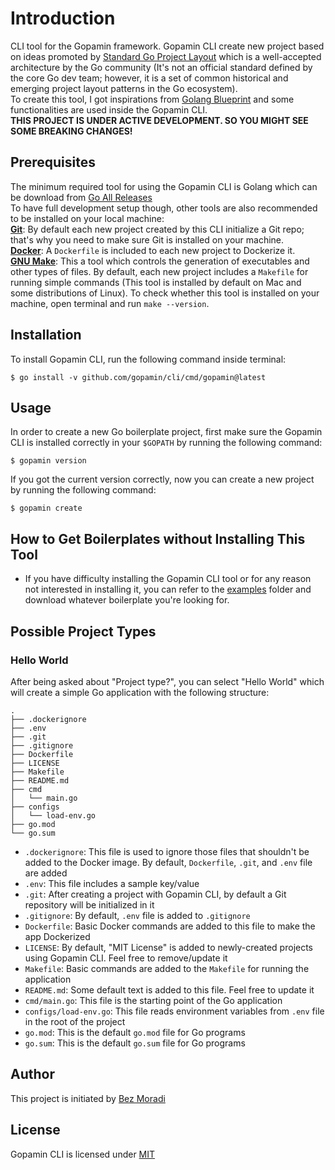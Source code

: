 # Introduction

CLI tool for the Gopamin framework. Gopamin CLI create new project based on ideas promoted by [Standard Go Project Layout](https://github.com/golang-standards/project-layout) which is a well-accepted architecture by the Go community (It's not an official standard defined by the core Go dev team; however, it is a set of common historical and emerging project layout patterns in the Go ecosystem).  
To create this tool, I got inspirations from [Golang Blueprint](https://github.com/Melkeydev/go-blueprint) and some functionalities are used inside the Gopamin CLI.  
**THIS PROJECT IS UNDER ACTIVE DEVELOPMENT. SO YOU MIGHT SEE SOME BREAKING CHANGES!**

## Prerequisites

The minimum required tool for using the Gopamin CLI is Golang which can be download from [Go All Releases](https://go.dev/dl)  
To have full development setup though, other tools are also recommended to be installed on your local machine:  
**[Git](https://git-scm.com/)**: By default each new project created by this CLI initialize a Git repo; that's why you need to make sure Git is installed on your machine.  
**[Docker](https://www.docker.com)**: A `Dockerfile` is included to each new project to Dockerize it.  
**[GNU Make](https://www.gnu.org/software/make)**: This a tool which controls the generation of executables and other types of files. By default, each new project includes a `Makefile` for running simple commands (This tool is installed by default on Mac and some distributions of Linux). To check whether this tool is installed on your machine, open terminal and run `make --version`.

## Installation

To install Gopamin CLI, run the following command inside terminal:

```text
$ go install -v github.com/gopamin/cli/cmd/gopamin@latest
```

## Usage

In order to create a new Go boilerplate project, first make sure the Gopamin CLI is installed correctly in your `$GOPATH` by running the following command:

```text
$ gopamin version
```

If you got the current version correctly, now you can create a new project by running the following command:

```text
$ gopamin create
```

## How to Get Boilerplates without Installing This Tool

-   If you have difficulty installing the Gopamin CLI tool or for any reason not interested in installing it, you can refer to the [examples](https://github.com/gopamin/cli/blob/master/examples) folder and download whatever boilerplate you're looking for.

## Possible Project Types

### Hello World

After being asked about "Project type?", you can select "Hello World" which will create a simple Go application with the following structure:

```text
.
├── .dockerignore
├── .env
├── .git
├── .gitignore
├── Dockerfile
├── LICENSE
├── Makefile
├── README.md
├── cmd
│   └── main.go
├── configs
│   └── load-env.go
├── go.mod
└── go.sum
```

-   `.dockerignore`: This file is used to ignore those files that shouldn't be added to the Docker image. By default, `Dockerfile`, `.git`, and `.env` file are added
-   `.env`: This file includes a sample key/value
-   `.git`: After creating a project with Gopamin CLI, by default a Git repository will be initialized in it
-   `.gitignore`: By default, `.env` file is added to `.gitignore`
-   `Dockerfile`: Basic Docker commands are added to this file to make the app Dockerized
-   `LICENSE`: By default, "MIT License" is added to newly-created projects using Gopamin CLI. Feel free to remove/update it
-   `Makefile`: Basic commands are added to the `Makefile` for running the application
-   `README.md`: Some default text is added to this file. Feel free to update it
-   `cmd/main.go`: This file is the starting point of the Go application
-   `configs/load-env.go`: This file reads environment variables from `.env` file in the root of the project
-   `go.mod`: This is the default `go.mod` file for Go programs
-   `go.sum`: This is the default `go.sum` file for Go programs

## Author

This project is initiated by [Bez Moradi](https://github.com/bezmoradi)

## License

Gopamin CLI is licensed under [MIT](https://github.com/gopamin/cli/blob/master/LICENSE)

